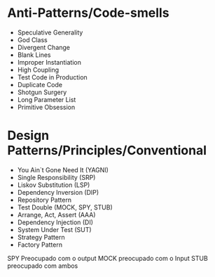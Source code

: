 # Anti-Patterns/Code-smells

- Speculative Generality
- God Class
- Divergent Change
- Blank Lines
- Improper Instantiation
- High Coupling
- Test Code in Production
- Duplicate Code
- Shotgun Surgery
- Long Parameter List
- Primitive Obsession

# Design Patterns/Principles/Conventional

- You Ain`t Gone Need It (YAGNI)
- Single Responsibility (SRP)
- Liskov Substitution (LSP)
- Dependency Inversion (DIP)
- Repository Pattern 
- Test Double (MOCK, SPY, STUB)
- Arrange, Act, Assert (AAA)
- Dependency Injection (DI)
- System Under Test (SUT)
- Strategy Pattern
- Factory Pattern


SPY Preocupado com o output
MOCK preocupado com o Input
STUB preocupado com ambos